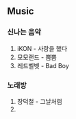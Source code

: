 ## Music

### 신나는 음악

1. iKON - 사랑을 했다
2. 모모랜드 - 뿜뿜
3. 레드벨벳 - Bad Boy

### 노래방

1. 장덕철 - 그날처럼
2. ​

